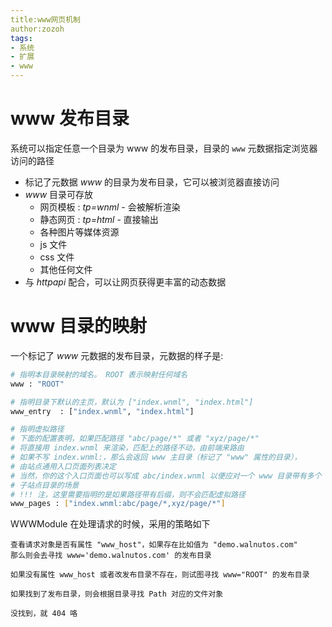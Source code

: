 ```yaml
---
title:www网页机制
author:zozoh
tags:
- 系统
- 扩展
- www
---
```


# www 发布目录

系统可以指定任意一个目录为 www 的发布目录，目录的 `www` 元数据指定浏览器访问的路径

* 标记了元数据 *www* 的目录为发布目录，它可以被浏览器直接访问
* *www* 目录可存放
    - 网页模板 : *tp=wnml* - 会被解析渲染
    - 静态网页 : *tp=html* - 直接输出
    - 各种图片等媒体资源
    - js 文件
    - css 文件
    - 其他任何文件
* 与 *httpapi* 配合，可以让网页获得更丰富的动态数据

# www 目录的映射

一个标记了 *www* 元数据的发布目录，元数据的样子是:

```bash
# 指明本目录映射的域名。 ROOT 表示映射任何域名
www : "ROOT"

# 指明目录下默认的主页，默认为 ["index.wnml", "index.html"]
www_entry  : ["index.wnml", "index.html"]

# 指明虚拟路径
# 下面的配置表明，如果匹配路径 "abc/page/*" 或者 "xyz/page/*"
# 将直接用 index.wnml 来渲染，匹配上的路径不动，由前端来路由
# 如果不写 index.wnml:，那么会返回 www 主目录（标记了 "www" 属性的目录），
# 由站点通用入口页面列表决定
# 当然，你的这个入口页面也可以写成 abc/index.wnml 以便应对一个 www 目录带有多个
# 子站点目录的场景
# !!! 注，这里需要指明的是如果路径带有后缀，则不会匹配虚拟路径
www_pages : ["index.wnml:abc/page/*,xyz/page/*"]
```

WWWModule 在处理请求的时候，采用的策略如下 

```
查看请求对象是否有属性 "www_host"，如果存在比如值为 "demo.walnutos.com"
那么则会去寻找 www='demo.walnutos.com' 的发布目录

如果没有属性 www_host 或者改发布目录不存在，则试图寻找 www="ROOT" 的发布目录

如果找到了发布目录，则会根据目录寻找 Path 对应的文件对象

没找到，就 404 咯
```

